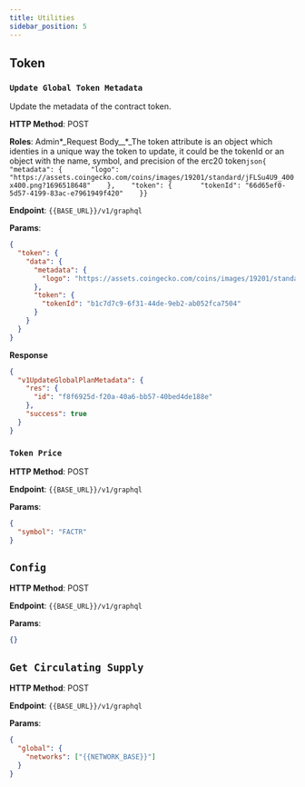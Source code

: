 ```yaml
---
title: Utilities
sidebar_position: 5
---
```


## Token

### `Update Global Token Metadata`

Update the metadata of the contract token.

**HTTP Method**: POST

**Roles**: Admin\*\_Request Body\_\_\*\_The token attribute is an object which identies in a unique way the token to update, it could be the tokenId or an object with the name, symbol, and precision of the erc20 token`json{    "metadata": {       "logo": "https://assets.coingecko.com/coins/images/19201/standard/jFLSu4U9_400x400.png?1696518648"    },    "token": {       "tokenId": "66d65ef0-5d57-4199-83ac-e7961949f420"    }}`

**Endpoint**: `{{BASE_URL}}/v1/graphql`

**Params**:

```json
{
  "token": {
    "data": {
      "metadata": {
        "logo": "https://assets.coingecko.com/coins/images/19201/standard/jFLSu4U9_400x400.png?1696518648"
      },
      "token": {
        "tokenId": "b1c7d7c9-6f31-44de-9eb2-ab052fca7504"
      }
    }
  }
}
```

**Response**

```json
{
  "v1UpdateGlobalPlanMetadata": {
    "res": {
      "id": "f8f6925d-f20a-40a6-bb57-40bed4de188e"
    },
    "success": true
  }
}
```

### `Token Price`

**HTTP Method**: POST

**Endpoint**: `{{BASE_URL}}/v1/graphql`

**Params**:

```json
{
  "symbol": "FACTR"
}
```

## `Config`

**HTTP Method**: POST

**Endpoint**: `{{BASE_URL}}/v1/graphql`

**Params**:

```json
{}
```

## `Get Circulating Supply`

**HTTP Method**: POST

**Endpoint**: `{{BASE_URL}}/v1/graphql`

**Params**:

```json
{
  "global": {
    "networks": ["{{NETWORK_BASE}}"]
  }
}
```
